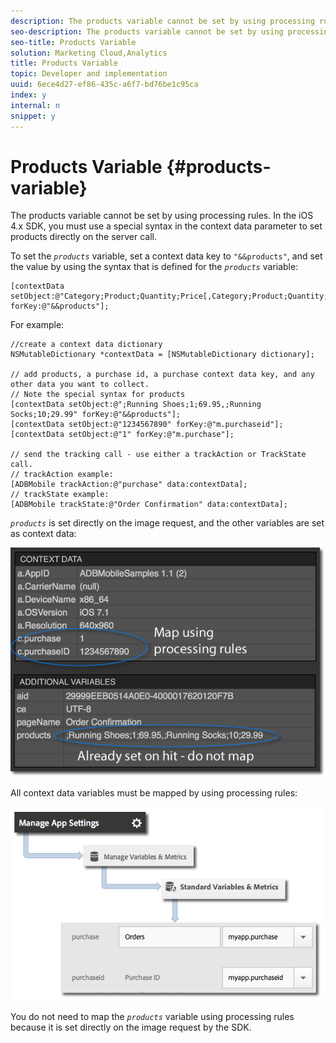 ```yaml
---
description: The products variable cannot be set by using processing rules. In the iOS 4.x SDK, you must use a special syntax in the context data parameter to set products directly on the server call.
seo-description: The products variable cannot be set by using processing rules. In the iOS 4.x SDK, you must use a special syntax in the context data parameter to set products directly on the server call.
seo-title: Products Variable
solution: Marketing Cloud,Analytics
title: Products Variable
topic: Developer and implementation
uuid: 6ece4d27-ef86-435c-a6f7-bd76be1c95ca
index: y
internal: n
snippet: y
---
```


# Products Variable {#products-variable}

The products variable cannot be set by using processing rules. In the iOS 4.x SDK, you must use a special syntax in the context data parameter to set products directly on the server call.

To set the *`products`* variable, set a context data key to `"&&products"`, and set the value by using the syntax that is defined for the *`products`* variable:

```
[contextData setObject:@"Category;Product;Quantity;Price[,Category;Product;Quantity;Price]" forKey:@"&&products"];
```

For example:

```
//create a context data dictionary 
NSMutableDictionary *contextData = [NSMutableDictionary dictionary]; 
 
// add products, a purchase id, a purchase context data key, and any other data you want to collect. 
// Note the special syntax for products 
[contextData setObject:@";Running Shoes;1;69.95,;Running Socks;10;29.99" forKey:@"&&products"]; 
[contextData setObject:@"1234567890" forKey:@"m.purchaseid"]; 
[contextData setObject:@"1" forKey:@"m.purchase"]; 
 
// send the tracking call - use either a trackAction or TrackState call. 
// trackAction example: 
[ADBMobile trackAction:@"purchase" data:contextData]; 
// trackState example: 
[ADBMobile trackState:@"Order Confirmation" data:contextData]; 

```

*`products`* is set directly on the image request, and the other variables are set as context data: 

![](assets/products-bloodhound.png)

All context data variables must be mapped by using processing rules: 

![](assets/map-products.png)

You do not need to map the *`products`* variable using processing rules because it is set directly on the image request by the SDK. 
